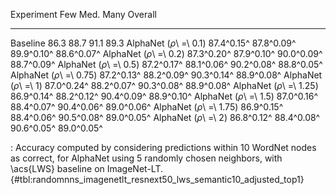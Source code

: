 Experiment                      Few        Med.        Many     Overall
-----------------------  ----------  ----------  ----------  ----------
Baseline                       86.3        88.7        91.1        89.3
AlphaNet (_ρ_\ =\ 0.1)   87.4^0.15^  87.8^0.09^  89.9^0.10^  88.6^0.07^
AlphaNet (_ρ_\ =\ 0.2)   87.3^0.20^  87.9^0.10^  90.0^0.09^  88.7^0.09^
AlphaNet (_ρ_\ =\ 0.5)   87.2^0.17^  88.1^0.06^  90.2^0.08^  88.8^0.05^
AlphaNet (_ρ_\ =\ 0.75)  87.2^0.13^  88.2^0.09^  90.3^0.14^  88.9^0.08^
AlphaNet (_ρ_\ =\ 1)     87.0^0.24^  88.2^0.07^  90.3^0.08^  88.9^0.08^
AlphaNet (_ρ_\ =\ 1.25)  86.9^0.14^  88.2^0.12^  90.4^0.09^  88.9^0.10^
AlphaNet (_ρ_\ =\ 1.5)   87.0^0.16^  88.4^0.07^  90.4^0.06^  89.0^0.06^
AlphaNet (_ρ_\ =\ 1.75)  86.9^0.15^  88.4^0.06^  90.5^0.08^  89.0^0.05^
AlphaNet (_ρ_\ =\ 2)     86.8^0.12^  88.4^0.08^  90.6^0.05^  89.0^0.05^

: Accuracy computed by considering predictions within 10 WordNet nodes as correct, for AlphaNet using 5 randomly chosen neighbors, with \acs{LWS} baseline on ImageNet-LT. {#tbl:randomnns_imagenetlt_resnext50_lws_semantic10_adjusted_top1}
